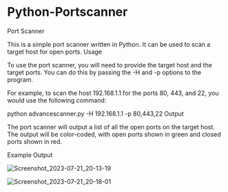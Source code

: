 # Python-Portscanner
Port Scanner

This is a simple port scanner written in Python. It can be used to scan a target host for open ports.
Usage

To use the port scanner, you will need to provide the target host and the target ports. You can do this by passing the -H and -p options to the program.

For example, to scan the host 192.168.1.1 for the ports 80, 443, and 22, you would use the following command:

python advancescanner.py -H 192.168.1.1 -p 80,443,22
Output

The port scanner will output a list of all the open ports on the target host. The output will be color-coded, with open ports shown in green and closed ports shown in red.

Example Output


![Screenshot_2023-07-21_20-13-19](https://github.com/ramseyibe/Python-Portscanner/assets/30157395/5e38e84d-7dd2-4bf7-a537-713f880395c0)


![Screenshot_2023-07-21_20-18-01](https://github.com/ramseyibe/Python-Portscanner/assets/30157395/3760f500-b867-40d0-81e2-f64fc9fc044c)
